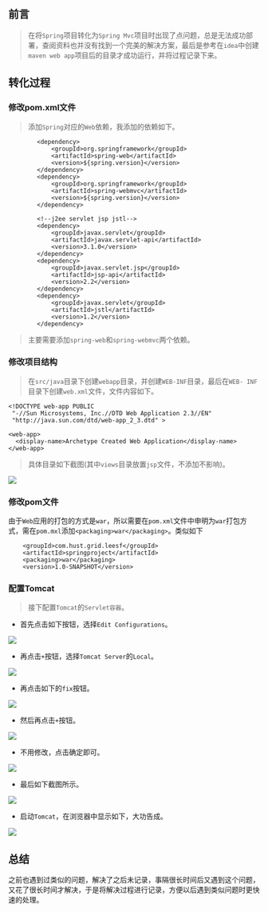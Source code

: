 ## 前言

> 在将`Spring`项目转化为`Spring
Mvc`项目时出现了点问题，总是无法成功部署，查阅资料也并没有找到一个完美的解决方案，最后是参考在`idea`中创建`maven web
app`项目后的目录才成功运行，并将过程记录下来。

## 转化过程

### 修改pom.xml文件

> 添加`Spring`对应的`Web`依赖，我添加的依赖如下。

    
    
            <dependency>
                <groupId>org.springframework</groupId>
                <artifactId>spring-web</artifactId>
                <version>${spring.version}</version>
            </dependency>
            <dependency>
                <groupId>org.springframework</groupId>
                <artifactId>spring-webmvc</artifactId>
                <version>${spring.version}</version>
            </dependency>
    
            <!--j2ee servlet jsp jstl-->
            <dependency>
                <groupId>javax.servlet</groupId>
                <artifactId>javax.servlet-api</artifactId>
                <version>3.1.0</version>
            </dependency>
            <dependency>
                <groupId>javax.servlet.jsp</groupId>
                <artifactId>jsp-api</artifactId>
                <version>2.2</version>
            </dependency>
            <dependency>
                <groupId>javax.servlet</groupId>
                <artifactId>jstl</artifactId>
                <version>1.2</version>
            </dependency>
    
    

> 主要需要添加`spring-web`和`spring-webmvc`两个依赖。

### 修改项目结构

> 在`src/java`目录下创建`webapp`目录，并创建`WEB-INF`目录，最后在`WEB-
INF`目录下创建`web.xml`文件，文件内容如下。

    
    
    <!DOCTYPE web-app PUBLIC
     "-//Sun Microsystems, Inc.//DTD Web Application 2.3//EN"
     "http://java.sun.com/dtd/web-app_2_3.dtd" >
    
    <web-app>
      <display-name>Archetype Created Web Application</display-name>
    </web-app>
    
    

> 具体目录如下截图(其中`views`目录放置`jsp`文件，不添加不影响)。

![](../md/img/leesf456/project-structure.png)

### 修改pom文件

>
由于`Web`应用的打包的方式是`war`，所以需要在`pom.xml`文件中申明为`war`打包方式，需在`pom.mxl`添加`<packaging>war</packaging>`。类似如下

    
    
        <groupId>com.hust.grid.leesf</groupId>
        <artifactId>springproject</artifactId>
        <packaging>war</packaging>
        <version>1.0-SNAPSHOT</version>
    

### 配置Tomcat

> 接下配置`Tomcat`的`Servlet容器`。

  * 首先点击如下按钮，选择`Edit Configurations`。

![](../md/img/leesf456/config-entrance.png)

  * 再点击`+`按钮，选择`Tomcat Server`的`Local`。

![](../md/img/leesf456/config-1.png)

  * 再点击如下的`fix`按钮。

![](../md/img/leesf456/config-2.png)

  * 然后再点击`+`按钮。

![](../md/img/leesf456/config-3.png)

  * 不用修改，点击确定即可。

![](../md/img/leesf456/config-4.png)

  * 最后如下截图所示。

![](../md/img/leesf456/config-5.png)

  * 启动`Tomcat`，在浏览器中显示如下，大功告成。

![](../md/img/leesf456/config-success.png)

## 总结

>
之前也遇到过类似的问题，解决了之后未记录，事隔很长时间后又遇到这个问题，又花了很长时间才解决，于是将解决过程进行记录，方便以后遇到类似问题时更快速的处理。

